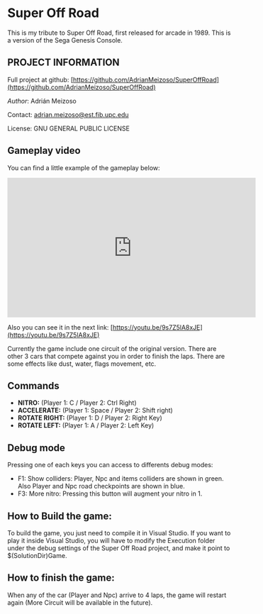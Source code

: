 # Super Off Road

This is my tribute to Super Off Road, first released for arcade in 1989. This is a version of the Sega Genesis Console.

## PROJECT INFORMATION

Full project at github: [https://github.com/AdrianMeizoso/SuperOffRoad](https://github.com/AdrianMeizoso/SuperOffRoad) 

*Author*: Adrián Meizoso

Contact: adrian.meizoso@est.fib.upc.edu

License: GNU GENERAL PUBLIC LICENSE

## Gameplay video
You can find a little example of the gameplay below:
<iframe width="560" height="315" src="https://www.youtube.com/embed/v-EPVxW6f4s" frameborder="0" allowfullscreen></iframe>

Also you can see it in the next link: [https://youtu.be/9s7Z5lA8xJE](https://youtu.be/9s7Z5lA8xJE)

Currently the game include one circuit of the original version. There are other 3 cars that compete against you in order to finish the laps. There are some effects like dust, water, flags movement, etc.

## Commands

* **NITRO:** (Player 1: C / Player 2: Ctrl Right)
* **ACCELERATE:** (Player 1: Space / Player 2: Shift right)
* **ROTATE RIGHT:** (Player 1: D / Player 2: Right Key)
* **ROTATE LEFT:** (Player 1: A / Player 2: Left Key)

## Debug mode
Pressing one of each keys you can access to differents debug modes:

* F1: Show colliders: Player, Npc and items colliders are shown in green.
Also Player and Npc road checkpoints are shown in blue.
* F3: More nitro: Pressing this button will augment your nitro in 1.

## How to Build the game:
To build the game, you just need to compile it in Visual Studio. If you want to play it inside Visual Studio, you will have to modify the Execution folder under the debug settings of the Super Off Road project, and make it point to $(SolutionDir)Game.

## How to finish the game:
When any of the car (Player and Npc) arrive to 4 laps, the game will restart again (More Circuit will be available in the future).
